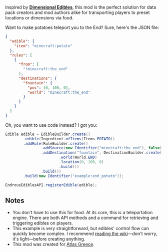Inspired by **[Dimensional Edibles](https://www.curseforge.com/minecraft/mc-mods/dimensional-edibles)**, this mod is the perfect solution for data pack creators and mod authors alike for transporting players to preset locations or dimensions via food.

Want to make potatoes teleport you to the End? Sure, here's the JSON file:

```json
{
  "edible": {
    "item": "minecraft:potato"
  },
  "rules": [
    {
      "from": [
        "!minecraft:the_end"
      ],
      "destinations": {
        "fountain": {
          "pos": [0, 100, 0],
          "world": "minecraft:the_end"
        }
      }
    }
  ]
}
```

Oh, you want to use code instead? I got you:

```java
Edible edible = EdibleBuilder.create()
        .edible(Ingredient.ofItems(Items.POTATO))
        .addRule(RuleBuilder.create()
                .addSource(new Identifier("minecraft:the_end"), false)
                .addDestination("fountain", DestinationBuilder.create()
                        .world(World.END)
                        .location(0, 100, 0)
                        .build())
                .build())
        .build(new Identifier("example:end_potato"));

EndrousEdiblesAPI.registerEdible(edible);
```

## Notes

- You don't have to use this for food. At its core, this is a teleportation engine. There are both API methods and a command for retrieving and triggering edibles on players.
- This example is very straightforward, but edibles' control flow can quickly become complex. I recommend [reading the wiki](https://github.com/acikek/endrous-edibles/wiki)—don't worry, it's light—before creating anything.
- This mod was created for [Atlas Greece](https://modrinth.com/datapack/atlas-greece).
